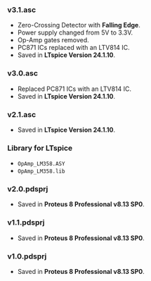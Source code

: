 ### v3.1.asc
- Zero-Crossing Detector with **Falling Edge**.
- Power supply changed from 5V to 3.3V.
- Op-Amp gates removed.
- PC871 ICs replaced with an LTV814 IC.
- Saved in **LTspice Version 24.1.10**.

### v3.0.asc
- Replaced PC871 ICs with an LTV814 IC.
- Saved in **LTspice Version 24.1.10**.

### v2.1.asc
- Saved in **LTspice Version 24.1.10**.

### Library for LTspice
- `OpAmp_LM358.ASY`
- `OpAmp_LM358.lib`


### v2.0.pdsprj
- Saved in **Proteus 8 Professional v8.13 SP0**.

### v1.1.pdsprj
- Saved in **Proteus 8 Professional v8.13 SP0**.

### v1.0.pdsprj
- Saved in **Proteus 8 Professional v8.13 SP0**.

